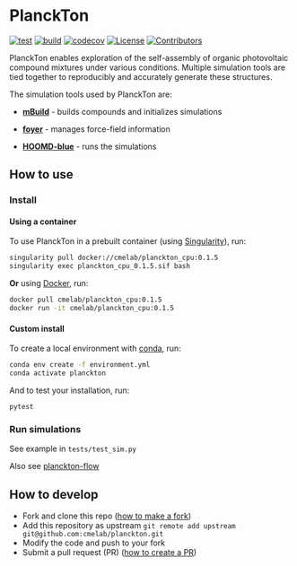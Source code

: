 # PlanckTon
[![test](https://github.com/cmelab/planckton/workflows/test/badge.svg)](https://github.com/cmelab/planckton/actions?query=workflow%3Atest)
[![build](https://github.com/cmelab/planckton/workflows/build/badge.svg)](https://github.com/cmelab/planckton/actions?query=workflow%3Abuild)
[![codecov](https://codecov.io/gh/cmelab/planckton/branch/master/graph/badge.svg?token=5KYVHWMT28)](https://codecov.io/gh/cmelab/planckton/)
[![License](https://img.shields.io/badge/license-GPLv3-green.svg)](LICENSE.md)
[![Contributors](https://img.shields.io/github/contributors-anon/cmelab/planckton.svg?style=flat)](https://github.com/cmelab/planckton/graphs/contributors)

PlanckTon enables exploration of the self-assembly of organic photovoltaic compound mixtures under various conditions.
Multiple simulation tools are tied together to reproducibly and accurately generate these structures.

The simulation tools used by PlanckTon are:

* [**mBuild**](https://github.com/mosdef-hub/mbuild) - builds compounds and initializes simulations

* [**foyer**](https://foyer.mosdef.org/en/stable/) - manages force-field information

* [**HOOMD-blue**](https://hoomd-blue.readthedocs.io/en/latest/) - runs the simulations


## How to use

### Install
#### Using a container
To use PlanckTon in a prebuilt container (using [Singularity](https://singularity.lbl.gov/)), run:
```bash
singularity pull docker://cmelab/planckton_cpu:0.1.5
singularity exec planckton_cpu_0.1.5.sif bash
```

**Or** using [Docker](https://docs.docker.com/), run:
```bash
docker pull cmelab/planckton_cpu:0.1.5
docker run -it cmelab/planckton_cpu:0.1.5
```

#### Custom install
To create a local environment with [conda](https://docs.conda.io/en/latest/miniconda.html), run:
```bash
conda env create -f environment.yml
conda activate planckton
```
And to test your installation, run:
```
pytest
```

### Run simulations

See example in `tests/test_sim.py`

Also see [planckton-flow](https://github.com/cmelab/planckton-flow)

## How to develop

* Fork and clone this repo ([how to make a fork](https://docs.github.com/en/free-pro-team@latest/github/getting-started-with-github/fork-a-repo))
* Add this repository as upstream `git remote add upstream git@github.com:cmelab/planckton.git`
* Modify the code and push to your fork
* Submit a pull request (PR) ([how to create a PR](https://docs.github.com/en/free-pro-team@latest/github/collaborating-with-issues-and-pull-requests/creating-a-pull-request-from-a-fork))
